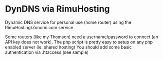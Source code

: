 # DynDNS via RimuHosting
Dynamic DNS service for personal use (home router) using the RimuHosting/Zonomi.com service

Some routers (like my Thomson) need a username/password to connect (an API key does not work). 
The php script is pretty easy to setup on any php enabled server (ie. shared hosting)
You should add some basic authentication via .htaccess (see sample)